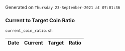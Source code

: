 Generated on `Thursday 23-September-2021 at 07:01:36`

### Current to Target Coin Ratio
`current_coin_ratio.sh`

Date|Current|Target|Ratio
---|---|---|---
